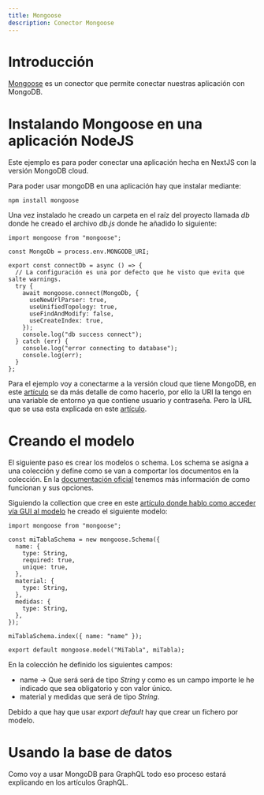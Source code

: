 ```yaml
---
title: Mongoose
description: Conector Mongoose
---
```


# Introducción

[Mongoose](https://mongoosejs.com/) es un conector que permite conectar nuestras aplicación con MongoDB. 

# Instalando Mongoose en una aplicación NodeJS

Este ejemplo es para poder conectar una aplicación hecha en NextJS con la versión MongoDB cloud. 

Para poder usar mongoDB en una aplicación hay que instalar mediante:

```tpl
npm install mongoose
```

Una vez instalado he creado un carpeta en el raíz del proyecto llamada *db* donde he creado el archivo *db.js* donde he añadido lo siguiente:

```tpl
import mongoose from "mongoose";

const MongoDb = process.env.MONGODB_URI;

export const connectDb = async () => {
  // La configuración es una por defecto que he visto que evita que salte warnings.
  try {
    await mongoose.connect(MongoDb, {
      useNewUrlParser: true,
      useUnifiedTopology: true,
      useFindAndModify: false,
      useCreateIndex: true,
    });
    console.log("db success connect");
  } catch (err) {
    console.log("error connecting to database");
    console.log(err);    
  }
};
```
Para el ejemplo voy a conectarme a la versión cloud que tiene MongoDB, en este [artículo](https://irodrigob.github.io/docs/mongodb/cloud/) se da más detalle de como hacerlo, por ello la URI la tengo en una variable de entorno ya que contiene usuario y contraseña. Pero la URL que se usa esta explicada en este [artículo](https://irodrigob.github.io/docs/mongodb/cloud/gui_accesocloud/).

# Creando el modelo

El siguiente paso es crear los modelos o schema. Los schema se asigna a una colección y define como se van a comportar los documentos en la colección. En la [documentación oficial](https://mongoosejs.com/docs/guide.html#schemas) tenemos más información de como funcionan y sus opciones.

Siguiendo la collection que cree en este [artículo donde hablo como acceder vía GUI al modelo](https://irodrigob.github.io/docs/mongodb/cloud/gui_accesocloud/) he creado el siguiente modelo:

```tpl
import mongoose from "mongoose";

const miTablaSchema = new mongoose.Schema({
  name: {
    type: String,
    required: true,
    unique: true,
  },
  material: {
    type: String,
  },
  medidas: {
    type: String,
  },
});

miTablaSchema.index({ name: "name" });

export default mongoose.model("MiTabla", miTabla);
```

En la colección he definido los siguientes campos:

* name -> Que será será de tipo *String* y como es un campo importe le he indicado que sea obligatorio y con valor único. 
* material y medidas que será de tipo *String*.

Debido a que hay que usar *export default* hay que crear un fichero por modelo.

# Usando la base de datos

Como voy a usar MongoDB para GraphQL todo eso proceso estará explicando en los artículos GraphQL.
